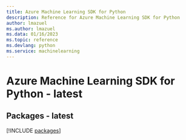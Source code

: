 ```yaml
---
title: Azure Machine Learning SDK for Python
description: Reference for Azure Machine Learning SDK for Python
author: lmazuel
ms.author: lmazuel
ms.data: 01/16/2023
ms.topic: reference
ms.devlang: python
ms.service: machinelearning
---
```

# Azure Machine Learning SDK for Python - latest
## Packages - latest
[!INCLUDE [packages](machine-learning-index.md)]